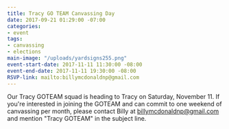 ```yaml
---
title: Tracy GO TEAM Canvassing Day
date: 2017-09-21 01:29:00 -07:00
categories:
- event
tags:
- canvassing
- elections
main-image: "/uploads/yardsigns255.png"
event-start-date: 2017-11-11 11:30:00 -08:00
event-end-date: 2017-11-11 19:30:00 -08:00
RSVP-link: mailto:billymcdonaldnp@gmail.com
---
```


Our Tracy GOTEAM squad is heading to Tracy on Saturday, November 11. If you're interested in joining the GOTEAM and can commit to one weekend of canvassing per month, please contact Billy at [billymcdonaldnp@gmail.com](mailto:billymcdonaldnp@gmail.com) and mention "Tracy GOTEAM" in the subject line.